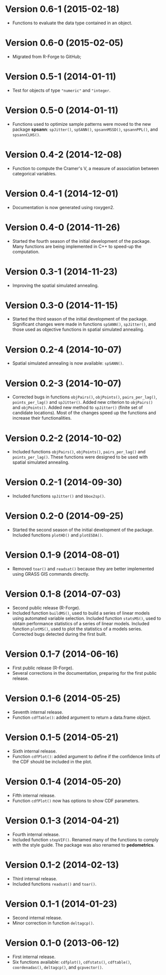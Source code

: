 # Version 0.6-1 (2015-02-18)

* Functions to evaluate the data type contained in an object.

# Version 0.6-0 (2015-02-05)

* Migrated from R-Forge to GitHub;

# Version 0.5-1 (2014-01-11)

* Test for objects of type `"numeric"` and `"integer`.

# Version 0.5-0 (2014-01-11)

* Functions used to optimize sample patterns were moved to the new
  package **spsann**: `spJitter()`, `spSANN()`, `spsannMSSD()`, `spsannPPL()`,
  and `spsannCLHS()`.

# Version 0.4-2 (2014-12-08)

* Function to compute the Cramer's V, a measure of association between
  categorical variables.

# Version 0.4-1 (2014-12-01)

* Documentation is now generated using roxygen2.

# Version 0.4-0 (2014-11-26)

* Started the fourth season of the initial development of the package.
  Many functions are being implemented in C++ to speed-up the computation.

# Version 0.3-1 (2014-11-23)

* Improving the spatial simulated annealing.

# Version 0.3-0 (2014-11-15)

* Started the third season of the initial development of the package.
  Significant changes were made in functions `spSANN()`, `spJitter()`, and 
  those used as objective functions in spatial simulated annealing.

# Version 0.2-4 (2014-10-07)

* Spatial simulated annealing is now available: `spSANN()`.

# Version 0.2-3 (2014-10-07)

* Corrected bugs in functions `objPairs()`, `objPoints()`, `pairs_per_lag()`,
  `points_per_lag()` and `spJitter()`. Added new criterion to `objPairs()` and
  `objPoints()`. Added new method to `spJitter()` (finite set of candidate
  locations). Most of the changes speed up the functions and increase
  their functionalities.

# Version 0.2-2 (2014-10-02)

* Included functions `objPairs()`, `objPoints()`, `pairs_per_lag()` and 
  `points_per_lag()`. These functions were designed to be used with spatial
  simulated annealing.

# Version 0.2-1 (2014-09-30)

* Included functions `spJitter()` and `bbox2sp()`.

# Version 0.2-0 (2014-09-25)

* Started the second season of the initial development of the package.
  Included functions `plotHD()` and `plotESDA()`.

# Version 0.1-9 (2014-08-01)

* Removed `toar()` and `readsat()` because they are better
  implemented using GRASS GIS commands directly.

# Version 0.1-8 (2014-07-03)

* Second public release (R-Forge).
* Included function `buildMS()`, used to build a series of linear 
  models using automated variable selection. Included function
  `statsMS()`, used to obtain performance statistics of a series
  of linear models. Included function `plotMS()`, used to plot the
  statistics of a models series. Corrected bugs detected during the
  first built.

# Version 0.1-7 (2014-06-16)

* First public release (R-Forge).
* Several corrections in the documentation, preparing for the first public
  release.

# Version 0.1-6 (2014-05-25)

* Seventh internal release.
* Function `cdfTable()`: added argument to return a data.frame object.

# Version 0.1-5 (2014-05-21)

* Sixth internal release.
* Function `cdfPlot()`: added argument to define if the confidence limits of 
  the CDF should be included in the plot.

# Version 0.1-4 (2014-05-20)

* Fifth internal release.
* Function `cdfPlot()` now has options to show CDF parameters.

# Version 0.1-3 (2014-04-21)

* Fourth internal release.
* Included function `stepVIF()`. Renamed many of the functions to comply with 
  the style guide. The package was also renamed to **pedometrics**.

# Version 0.1-2 (2014-02-13)

* Third internal release.
* Included functions `readsat()` and `toar()`.

# Version 0.1-1 (2014-01-23)

* Second internal release.
* Minor correction in function `deltagcp()`.

# Version 0.1-0 (2013-06-12)

* First internal release.
* Six functions available: `cdfplot()`, `cdfstats()`, `cdftable()`, 
  `coordenadas()`, `deltagcp()`, and `gcpvector()`.
